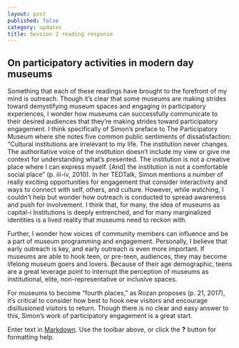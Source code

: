 ```yaml
---
layout: post
published: false
category: updates
title: Session 2 reading response
---
```

## On participatory activities in modern day museums
Something that each of these readings have brought to the forefront of my mind is outreach. Though it’s clear that some museums are making strides toward demystifying museum spaces and engaging in participatory experiences, I wonder how museums can successfully communicate to their desired audiences that they’re making strides toward participatory engagement. I think specifically of Simon’s preface to The Participatory Museum where she notes five common public sentiments of dissatisfaction: “Cultural institutions are irrelevant to my life. The institution never changes. The authoritative voice of the institution doesn’t include my view or give me context for understanding what’s presented. The institution is not a creative place where I can express myself. [And] the institution is not a comfortable social place” (p. iii-iv, 2010). In her TEDTalk, Simon mentions a number of really exciting opportunities for engagement that consider interactivity and ways to connect with self, others, and culture. However, while watching, I couldn’t help but wonder how outreach is conducted to spread awareness and push for involvement. I think that, for many, the idea of museums as capital-i Institutions is deeply entrenched, and for many marginalized identities is a lived reality that museums need to reckon with. 

Further, I wonder how voices of community members can influence and be a part of museum programming and engagement. Personally, I believe that early outreach is key, and early outreach is even more important. If museums are able to hook teen, or pre-teen, audiences, they may become lifelong museum goers and lovers. Because of their age demographic, teens are a great leverage point to interrupt the perception of museums as institutional, elite, non-representative or inclusive spaces. 

For museums to become “fourth places,” as Rozan proposes (p. 21, 2017), it’s critical to consider how best to hook new visitors and encourage disillusioned visitors to return. Though there is no clear and easy answer to this, Simon’s work of participatory engagement is a great start.

Enter text in [Markdown](http://daringfireball.net/projects/markdown/). Use the toolbar above, or click the **?** button for formatting help.
